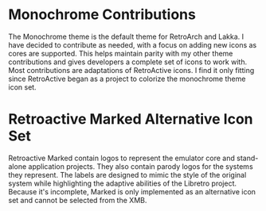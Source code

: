 # Monochrome Contributions
The Monochrome theme is the default theme for RetroArch and Lakka. I have decided to contribute as needed, with a focus on adding new icons as cores are supported. This helps maintain parity with my other theme contributions and gives developers a complete set of icons to work with. Most contributions are adaptations of RetroActive icons.  I find it only fitting since RetroActive began as a project to colorize the monochrome theme icon set.
# Retroactive Marked Alternative Icon Set
Retroactive Marked contain logos to represent the emulator core and stand-alone application projects. They also contain parody logos for the systems they represent. The labels are designed to mimic the style of the original system while highlighting the adaptive abilities of the Libretro project. Because it's incomplete, Marked is only implemented as an alternative icon set and cannot be selected from the XMB.
